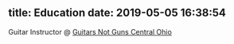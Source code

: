 title: Education
date: 2019-05-05 16:38:54
---
Guitar Instructor @ [Guitars Not Guns Central Ohio](https://guitarsnotgunsohio.org/)